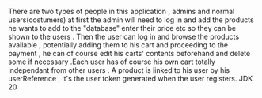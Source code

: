 There are two types of people in this application , admins and normal users(costumers) at first the admin will need to log in and add the products he wants to add to the "database" enter their price etc so they can be shown to the users .
Then the user can log in and browse the products available , potentially adding them to his cart and proceeding to the payment , he can of course edit his carts' contents beforehand and delete some if necessary .Each user has of course
his own cart totally independant from other users .
A product is linked to his user by his userReference , it's the user token generated when the user registers.
JDK 20
